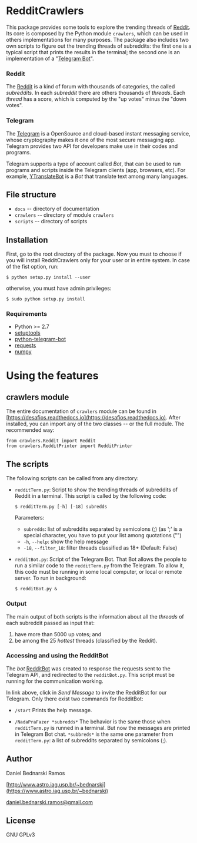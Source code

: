 # RedditCrawlers

This package provides some tools to explore the trending threads of [Reddit](#reddit). Its core is composed by the Python module ``crawlers``, which can be used in others implementations for many purposes. The package also includes two own scripts to figure out the trending threads of subreddits: the first one is a typical script that prints the results in the terminal; the second one is an implementation of a "[Telegram Bot](#telegram)".


### Reddit

The [Reddit](https://www.reddit.com) is a kind of forum with thousands of categories, the called *subreddits*. In each *subreddit* there are others thousands of *threads*. Each *thread* has a score, which is computed by the "up votes" minus the "down votes".

### Telegram

The [Telegram](http://telegram.org) is a OpenSource and cloud-based instant messaging service, whose cryptography makes it one of the most secure messaging app. Telegram provides two API for developers make use in their codes and programs.

Telegram supports a type of account called *Bot*, that can be used to run programs and scripts inside the Telegram clients (app, browsers, etc). For example, [YTranslateBot](https://telegram.me/YTranslateBot) is a *Bot* that translate text among many languages.


## File structure

* `docs` -- directory of documentation
* `crawlers` -- directory of module ``crawlers``
* `scripts` -- directory of scripts


## Installation

First, go to the root directory of the package. Now you must to choose if you will install RedditCrawlers only for your user or in entire system. In case of the fist option, run:

```
$ python setup.py install --user
```

otherwise, you must have admin privileges:

```
$ sudo python setup.py install
```

### Requirements

* Python >= 2.7
* [setuptools](https://pypi.org/project/setuptools)
* [python-telegram-bot](https://github.com/python-telegram-bot/python-telegram-bot)
* [requests](https://github.com/requests/requests)
* [numpy](https://www.numpy.org/)



# Using the features


## crawlers module

The entire documentation of ``crawlers`` module can be found in [https://desafios.readthedocs.io](https://desafios.readthedocs.io). After installed, you can import any of the two classes -- or the full module. The recommended way:

```
from crawlers.Reddit import Reddit
from crawlers.RedditPrinter import RedditPrinter
```


## The scripts

The following scripts can be called from any directory:

* `redditTerm.py`: Script to show the trending threads of subreddits of Reddit in a terminal. This script is called by the following code:
    ```
    $ redditTerm.py [-h] [-18] subredds
    ```
    Parameters:
    
    - `subredds`:            list of subreddits separated by semicolons (;) (as ';' is a special character, you have to put your list among quotations ("")
    - `-h`, `--help`:        show the help message
    - `-18`, `--filter_18`:  filter threads classified as 18+ (Default: False)

* `redditBot.py`: Script of the Telegram Bot. That Bot allows the people to run a similar code to the `redditTerm.py`  from the Telegram. To allow it, this code must be running in some local computer, or local or remote server. To run in background:
    ```
    $ redditBot.py &
    ```

### Output

The main output of both scripts is the information about all the *threads* of each subreddit passed as input that:

1. have more than 5000 up votes; and
2. be among the 25 *hottest* threads (classified by the Reddit).



### Accessing and using the RedditBot

The *bot* [RedditBot](https://telegram.me/DanBedBot) was created to response the requests sent to the Telegram API, and redirected to the `redditBot.py`. This script must be running for the communication working.

In link above, click in *Send Message* to invite the RedditBot for our Telegram. Only there exist two commands for RedditBot:

* `/start`
  Prints the help message.

* `/NadaPraFazer *subredds*`
  The behavior is the same those when `redditTerm.py` is runned in a terminal. But now the messages are printed in Telegram Bot chat. `*subbreds*` is the same one parameter from `redditTerm.py`: a list of subreddits separated by semicolons (;).


## Author

Daniel Bednarski Ramos

[http://www.astro.iag.usp.br/~bednarski](https://www.astro.iag.usp.br/~bednarski)

daniel.bednarski.ramos@gmail.com


## License

GNU GPLv3
